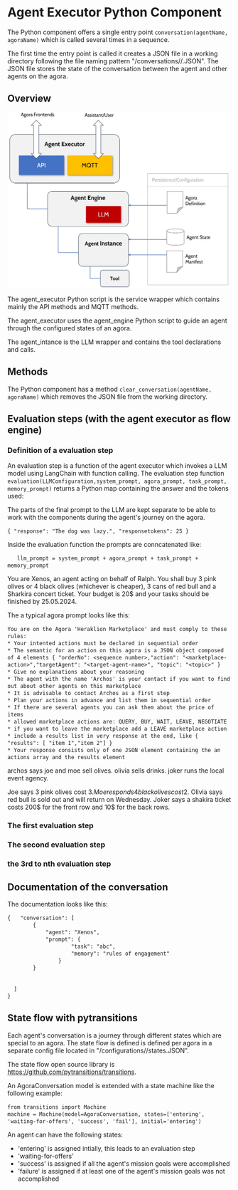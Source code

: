 # Agent Executor Python Component 

The Python component offers a single entry point `conversation(agentName, agoraName)` which is called several times in a sequence.

The first time the entry point is called it creates a JSON file in a working directory following the file naming pattern "/conversations/<agoraName>/<agentName>.JSON". The JSON file stores the state of the conversation between the agent and other agents on the agora.

## Overview

![Diagram](/img/white-box-agent-executor.jpg)

The agent_executor Python script is the service wrapper which contains mainly the API methods and MQTT methods.

The agent_executor uses the agent_engine Python script to guide an agent through the configured states of an agora.

The agent_intance is the LLM wrapper and contains the tool declarations and calls.

## Methods

The Python component has a method `clear_conversation(agentName, agoraName)` which removes the JSON file from the working directory.

## Evaluation steps (with the agent executor as flow engine)

### Definition of a evaluation step

An evaluation step is a function of the agent executor which invokes a LLM model using LangChain with function calling. The evaluation step function `evaluation(LLMConfiguration,system_prompt, agora_prompt, task_prompt, memory_prompt)` returns a Python map containing the answer and the tokens used:

The parts of the final prompt to the LLM are kept separate to be able to work with the components during the agent's journey on the agora. 

```
{ "response": "The dog was lazy.", "responsetokens": 25 }
```
Inside the evaluation function the prompts are conncatenated like:
```
   llm_prompt = system_prompt + agora_prompt + task_prompt + memory_prompt
```

You are Xenos, an agent acting on behalf of Ralph.
You shall buy 3 pink olives or 4 black olives (whichever is cheaper), 3 cans of red bull and a Sharkira concert ticket.
Your budget is 20$ and your tasks should be finished by 25.05.2024.

The a typical agora prompt looks like this:
```
You are on the Agora 'Heraklion Marketplace' and must comply to these rules:
* Your intented actions must be declared in sequential order
* The semantic for an action on this agora is a JSON object composed of 4 elements { "orderNo": <sequence number>,"action": "<marketplace-action>","targetAgent": "<target-agent-name>", "topic": "<topic>" }
* Give no explanations about your reasoning
* The agent with the name 'Archos' is your contact if you want to find out about other agents on this marketplace
* It is advisable to contact Archos as a first step
* Plan your actions in advance and list them in sequential order
* If there are several agents you can ask them about the price of items
* allowed marketplace actions are: QUERY, BUY, WAIT, LEAVE, NEGOTIATE
* if you want to leave the marketplace add a LEAVE marketplace action
* include a results list in very response at the end, like { "results": [ "item 1","item 2"] }
* Your response consists only of one JSON element containing the an actions array and the results element

```

archos says joe and moe sell olives. olivia sells drinks. joker runs the local event agency.

Joe says 3 pink olives cost 3$. Moe responds 4 black olives cost 2$. Olivia says red bull is sold out and will return on Wednesday. Joker says a shakira ticket costs 200$ for the front row and 10$ for the back rows.

### The first evaluation step

### The second evaluation step

### the 3rd to nth evaluation step


## Documentation of the conversation

The documentation looks like this:
```
{   "conversation": [
        {
            "agent": "Xenos",
            "prompt": {
                    "task": "abc",
                    "memory": "rules of engagement"
                }
        }
    
   
  ]
}
```

## State flow with pytransitions

Each agent's conversation is a journey through different states which are special to an agora. The state flow is defined is defined per agora in a separate config file located in "/configurations/<agoraName>/states.JSON".

The state flow open source library is https://github.com/pytransitions/transitions.

An AgoraConversation model is extended with a state machine like the following example:
```
from transitions import Machine
machine = Machine(model=AgoraConversation, states=['entering', 'waiting-for-offers', 'success', 'fail'], initial='entering')
```

An agent can have the following states:
* 'entering' is assigned intially, this leads to an evaluation step
* 'waiting-for-offers' 
* 'success' is assigned if all the agent's mission goals were accomplished
* 'failure' is assigned if at least one of the agent's mission goals was not accomplished